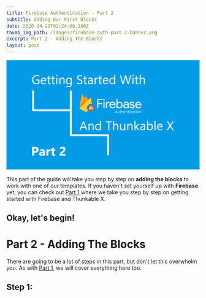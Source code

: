 ```yaml
---
title: Firebase Authentication - Part 2
subtitle: Adding Our First Blocks
date: 2020-04-29T02:24:06.166Z
thumb_img_path: /images/firebase-auth-part-2-banner.png
excerpt: Part 2 - Adding The Blocks
layout: post
---
```

![](/images/firebase-auth-part-2-banner.png)

This part of the guide will take you step by step on **adding the blocks** to work with one of our templates. If you haven't set yourself up with **Firebase** yet, you can check out [Part 1](/posts/authentication) where we take you step by step on getting started with Firebase and Thunkable X.

## Okay, let's begin!

# Part 2 - Adding The Blocks

There are going to be a lot of steps in this part, but don't let this overwhelm you. As with [Part 1](/posts/authentication), we will cover everything here too.



## Step 1: